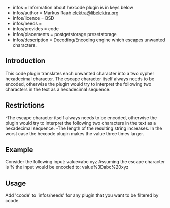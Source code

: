 - infos = Information about hexcode plugin is in keys below
- infos/author = Markus Raab <elektra@libelektra.org>
- infos/licence = BSD
- infos/needs =
- infos/provides = code
- infos/placements = postgetstorage presetstorage
- infos/description = Decoding/Encoding engine which escapes unwanted characters.

## Introduction ##

This code plugin translates each unwanted character into a two cypher hexadecimal character. The escape character itself always needs to be encoded, otherwise the plugin would try to interpret the following two characters in the text as a hexadecimal sequence. 

## Restrictions ##

-The escape character itself always needs to be encoded, otherwise the plugin would try to interpret the following two characters in the text as a hexadecimal sequence. 
-The length of the resulting string increases. In the worst case the hexcode plugin makes the value three times larger.

## Example ##

Consider the following input:
	value=abc xyz
Assuming the escape character is % the input would be encoded to:
	value%3Dabc%20xyz

## Usage ##

Add 'ccode' to 'infos/needs' for any plugin that you want to be filtered by ccode.
